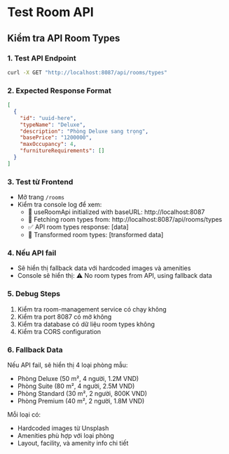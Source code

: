 # Test Room API

## Kiểm tra API Room Types

### 1. Test API Endpoint
```bash
curl -X GET "http://localhost:8087/api/rooms/types"
```

### 2. Expected Response Format
```json
[
  {
    "id": "uuid-here",
    "typeName": "Deluxe",
    "description": "Phòng Deluxe sang trọng",
    "basePrice": "1200000",
    "maxOccupancy": 4,
    "furnitureRequirements": []
  }
]
```

### 3. Test từ Frontend
- Mở trang `/rooms`
- Kiểm tra console log để xem:
  - 🚀 useRoomApi initialized with baseURL: http://localhost:8087
  - 📡 Fetching room types from: http://localhost:8087/api/rooms/types
  - ✅ API room types response: [data]
  - 🎯 Transformed room types: [transformed data]

### 4. Nếu API fail
- Sẽ hiển thị fallback data với hardcoded images và amenities
- Console sẽ hiển thị: ⚠️ No room types from API, using fallback data

### 5. Debug Steps
1. Kiểm tra room-management service có chạy không
2. Kiểm tra port 8087 có mở không
3. Kiểm tra database có dữ liệu room types không
4. Kiểm tra CORS configuration

### 6. Fallback Data
Nếu API fail, sẽ hiển thị 4 loại phòng mẫu:
- Phòng Deluxe (50 m², 4 người, 1.2M VND)
- Phòng Suite (80 m², 4 người, 2.5M VND)  
- Phòng Standard (30 m², 2 người, 800K VND)
- Phòng Premium (40 m², 2 người, 1.8M VND)

Mỗi loại có:
- Hardcoded images từ Unsplash
- Amenities phù hợp với loại phòng
- Layout, facility, và amenity info chi tiết
